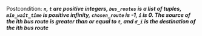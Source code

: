 Postcondition: ***`n`, `t` are positive integers, `bus_routes` is a list of tuples, `min_wait_time` is positive infinity, `chosen_route` is -1, `i` is 0. The source of the ith bus route is greater than or equal to `t`, and `d_i` is the destination of the ith bus route***